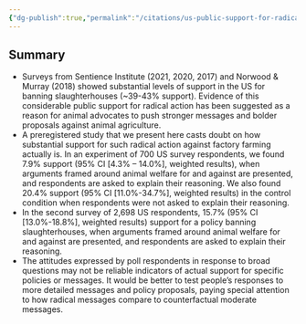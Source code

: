 ```yaml
---
{"dg-publish":true,"permalink":"/citations/us-public-support-for-radical-action-against-factory-farming-in-the-name-of-animal-welfare-rethink-priorities/","tags":["#USA factory_farming"],"created":"2025-10-23T14:04:37.407+01:00","updated":"2025-10-23T14:04:37.484+01:00"}
---
```


## Summary 

* Surveys from Sentience Institute (2021, 2020, 2017) and Norwood & Murray (2018) showed substantial levels of support in the US for banning slaughterhouses (~39-43% support). Evidence of this considerable public support for radical action has been suggested as a reason for animal advocates to push stronger messages and bolder proposals against animal agriculture.
* A preregistered study that we present here casts doubt on how substantial support for such radical action against factory farming actually is. In an experiment of 700 US survey respondents, we found 7.9% support (95% CI [4.3% – 14.0%], weighted results), when arguments framed around animal welfare for and against are presented, and respondents are asked to explain their reasoning. We also found 20.4% support (95% CI [11.0%-34.7%], weighted results) in the control condition when respondents were not asked to explain their reasoning.
* In the second survey of 2,698 US respondents, 15.7% (95% CI [13.0%-18.8%], weighted results) support for a policy banning slaughterhouses, when arguments framed around animal welfare for and against are presented, and respondents are asked to explain their reasoning.
* The attitudes expressed by poll respondents in response to broad questions may not be reliable indicators of actual support for specific policies or messages. It would be better to test people’s responses to more detailed messages and policy proposals, paying special attention to how radical messages compare to counterfactual moderate messages.